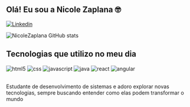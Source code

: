 ## Olá! Eu sou a Nicole Zaplana 🤓

[![Linkedin](https://img.shields.io/badge/LinkedIn-0077B5?style=for-the-badge&logo=linkedin&logoColor=white)](www.linkedin.com/in/nicole-zaplana-03262b216)

![NicoleZaplana GitHub stats](https://github-readme-stats.vercel.app/api?username=NicoleZaplana&show_icons=true&theme=radical)

## Tecnologias que utilizo no meu dia 
<div>
  <img align="center" alt="html5" src="https://img.shields.io/badge/HTML5-E34F26?style=for-the-badge&logo=html5&logoColor=white">
  <img align="center" alt="css" src="https://img.shields.io/badge/CSS3-1572B6?style=for-the-badge&logo=css3&logoColor=white">
  <img align="center" alt="javascript" src="https://img.shields.io/badge/JavaScript-F7DF1E?style=for-the-badge&logo=javascript&logoColor=black">
  <img align="center" alt="java" src="https://img.shields.io/badge/Java-ED8B00?style=for-the-badge&logo=openjdk&logoColor=white">
  <img align="center" alt="react" src="https://img.shields.io/badge/React-20232A?style=for-the-badge&logo=react&logoColor=61DAFB">
  <img align="center" alt="angular" src="https://img.shields.io/badge/Angular-DD0031?style=for-the-badge&logo=angular&logoColor=white">
</div><br>

Estudante de desenvolvimento de sistemas e adoro explorar novas tecnologias, sempre buscando entender como elas podem transformar o mundo
